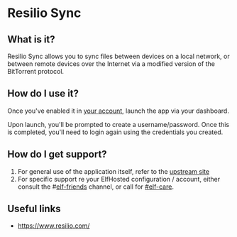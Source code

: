 # Resilio Sync



## What is it?

Resilio Sync allows you to sync files between devices on a local network, or between remote devices over the Internet via a modified version of the BitTorrent protocol. 

## How do I use it?

Once you've enabled it in [your account](https://elfhosted.com/tenant/apps/0), launch the app via your dashboard. 

Upon launch, you'll be prompted to create a username/password. Once this is completed, you'll need to login again using the credentials you created.
  

## How do I get support?

1. For general use of the application itself, refer to the [upstream site](https://www.resilio.com/)
2. For specific support re your ElfHosted configuration / account, either consult the #[elf-friends](https://discord.com/channels/396055506072109067/1118645576884572303) channel, or call for [#elf-care](https://discord.com/channels/396055506072109067/1119478614287712337).

## Useful links

* https://www.resilio.com/
